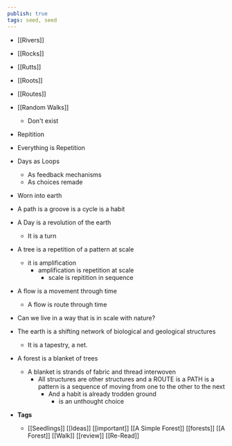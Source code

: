 ```yaml
---
publish: true
tags: seed, seed
---
```


-  [[Rivers]]
-   [[Rocks]]
-   [[Rutts]]
-   [[Roots]]
-  [[Routes]]
-   [[Random Walks]]
	-   Don't exist
-   Repitition
-   Everything is Repetition
-   Days as Loops
	-   As feedback mechanisms
	-   As choices remade
-   Worn into earth
-   A path is a groove is a cycle is a habit
-   A Day is a revolution of the earth
	-   It is a turn
-   A tree is a repetition of a pattern at scale
	-   it is amplification
		-   amplification is repetition at scale
			-   scale is repitition in sequence
-   A flow is a movement through time
	-   A flow is route through time
-   Can we live in a way that is in scale with nature?
-   The earth is a shifting network of biological and geological structures
	-   It is a tapestry, a net.
-   A forest is a blanket of trees
	-   A blanket is strands of fabric and thread interwoven
		-   All structures are other structures and a ROUTE is a PATH is a pattern is a sequence of moving from one to the other to the next
			-   And a habit is already trodden ground
				-   is an unthought choice

-   **Tags**
	-   [[Seedlings]] [[Ideas]] [[important]] [[A Simple Forest]] [[forests]] [[A Forest]] [[Walk]] [[review]] [[Re-Read]]